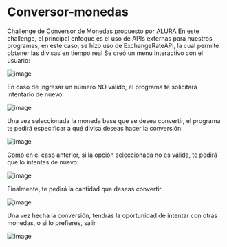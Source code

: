 # Conversor-monedas
Challenge de Conversor de Monedas propuesto por ALURA
En este challenge, el principal enfoque es el uso de APIs externas para nuestros programas, en este caso, se hizo uso de ExchangeRateAPI, la cual permite obtener las divisas en tiempo real
Se creó un menu interactivo con el usuario:

![image](https://github.com/user-attachments/assets/826033fc-e78f-4bb1-8bcd-53efe424cfd2)

En caso de ingresar un número NO válido, el programa te solicitará intentarlo de nuevo:

![image](https://github.com/user-attachments/assets/16a09ad6-504f-44ea-8bc6-e6e6852cbeb3)

Una vez seleccionada la moneda base que se desea convertir, el programa te pedirá especificar a qué divisa deseas hacer la conversión:

![image](https://github.com/user-attachments/assets/444761ac-c614-44b6-bcb1-8ff426ec6718)

Como en el caso anterior, si la opción seleccionada no es válida, te pedirá que lo intentes de nuevo:

![image](https://github.com/user-attachments/assets/d3629670-7c25-4e20-9295-a552ed931843)

Finalmente, te pedirá la cantidad que deseas convertir

![image](https://github.com/user-attachments/assets/5ab02a4f-0365-45d6-a8f0-0277ecac618e)

Una vez hecha la conversión, tendrás la oportunidad de intentar con otras monedas, o si lo prefieres, salir

![image](https://github.com/user-attachments/assets/59c06456-4838-46f4-8f5d-21a07adf2d3a)








